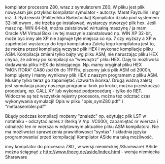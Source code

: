 kompilator procesora Z80, wraz z symulatorem Z80. W pliku <programy> jest plik nowy.asm jak przykład
kompilator symulator - autorzy: Marat Fayzullin i  mgr inż. J. Rydzewski (Politechika Białostocka)
Kpmpilator działa pod systemem 32-bit owym , nie trzeba go instalować, wystarczy otworzyć plik hex. Jeśli masz np. WIN 64-bit, 
można zaistalować wirtualną maszynę / ja mam Oracle VM Virtual Box/ i w tej maszynie zainstalować np. WIN XP 32-bit, może byc inny
ale XP nie zajmuje tyle miejsca co np. 7 czy wyższy a XP w zupełności wystarczy do  tego kompilatora
Zaletą tego kompilatora jest to, że można przed kompilacją wczytać plik HEX i wykonać kompilacje pliku ASM. Kompilacja zmieni
tylko bajty wg pliku ASM, nie naruszając pliku HEX chyba, że adresy po kompilacji sa "wewnątrz" pliku HEX. Daję to możliwośc 
dodawania pliku HEX do istniejącego. Np. mamy oryginał pliku HEX "MONITORA" CA80 /od 0h do 1FFFh/, piszemy jakiś plik ASM 
od 2000h, kompilujemy i mamy wynikowy plik HEX z naszym programem z pliku ASM. Musimy tylko teraz go zapamiętać /czwarta ikonka/.
Drugą ważną zaletą jest symulacja pracy naszego programu: krok po kroku, można przeskoczyć procedurę, np. CALL XY lub wykonać 
podprocedurę - tylko do RET. Widoczne są też wszystkie rejestry procesora, można też odcztać czas wykonywania symulacji! 
Opis w pliku "opis_symZ80.pdf" i "metaasembler.pdf"

BŁędy podczas kompilacji możemy "znaleźc" np. edytując plik LST w notatniku - odczytać adres z literką V /np. VC000/, zapamiętać
nr wiersza i odnaleźć ten nr wiersza w edytownym aktualnie pliku ASM kompilatora. Nie ma możliwości sprawdzenia prawidłowosci
"syntax" / składnia języka programowania/ przed kompilacją! Kompilator ASide ma taką możliwość.

inny kompilator do procesora Z80 , w wersji  niemieckiej /Shareware/ 
ASide można ściągnąć z
http://www.theeg.de/aside/index.html - wersja niemiecka Shareware
